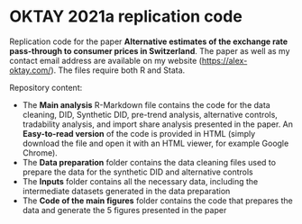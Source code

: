 # OKTAY 2021a replication code
Replication code for the paper **Alternative estimates of the exchange rate pass-through to consumer prices in Switzerland**. 
The paper as well as my contact email address are available on my website (https://alex-oktay.com/). The files require both R and Stata.

Repository content:
- The **Main analysis** R-Markdown file contains the code for the data cleaning, DID, Synthetic DID, pre-trend analysis, alternative controls, tradability analysis, and import share analysis presented in the paper. An **Easy-to-read version** of the code is provided in HTML (simply download the file and open it with an HTML viewer, for example Google Chrome).
- The **Data preparation** folder contains the data cleaning files used to prepare the data for the synthetic DID and alternative controls
- The **Inputs** folder contains all the necessary data, including the intermediate datasets generated in the data preparation
- The **Code of the main figures** folder contains the code that prepares the data and generate the 5 figures presented in the paper
